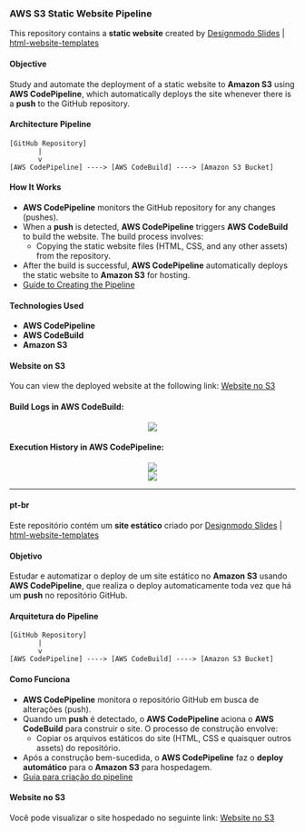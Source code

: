 ### **AWS S3 Static Website Pipeline**

This repository contains a **static website** created by [Designmodo Slides](https://designmodo.com/slides/) | [html-website-templates](https://github.com/designmodo/html-website-templates)

#### **Objective**
Study and automate the deployment of a static website to **Amazon S3** using **AWS CodePipeline**, which automatically deploys the site whenever there is a **push** to the GitHub repository.

#### **Architecture Pipeline**

```plaintext
[GitHub Repository] 
       |
       v
[AWS CodePipeline] ----> [AWS CodeBuild] ----> [Amazon S3 Bucket]
```

#### **How It Works**
- **AWS CodePipeline** monitors the GitHub repository for any changes (pushes).
- When a **push** is detected, **AWS CodePipeline** triggers **AWS CodeBuild** to build the website. The build process involves:
  - Copying the static website files (HTML, CSS, and any other assets) from the repository.
- After the build is successful, **AWS CodePipeline** automatically deploys the static website to **Amazon S3** for hosting.
- [Guide to Creating the Pipeline](setting-up-pipeline.md)

#### **Technologies Used**
- **AWS CodePipeline**
- **AWS CodeBuild**
- **Amazon S3**

#### **Website on S3**

You can view the deployed website at the following link:
[Website no S3](http://joaonolasco.s3-website-us-east-1.amazonaws.com/)

#### Build Logs in **AWS CodeBuild:**

<div align="center">
    <img src="https://github.com/user-attachments/assets/c1b47469-7609-4795-a0f4-9eed3d116e59" />
</div>

#### Execution History in **AWS CodePipeline:**

<div align="center">
    <img src="https://github.com/user-attachments/assets/bc05746a-9dbc-475b-a697-ee8ed601f7e1" />
</div>

<div align="center">
    <img src="https://github.com/user-attachments/assets/ac686ea6-f09b-4b24-8fce-6be69209c226" />
</div>

---
#### pt-br

Este repositório contém um **site estático** criado por [Designmodo Slides](https://designmodo.com/slides/) | [html-website-templates](https://github.com/designmodo/html-website-templates)

#### **Objetivo**
Estudar e automatizar o deploy de um site estático no **Amazon S3** usando **AWS CodePipeline**, que realiza o deploy automaticamente toda vez que há um **push** no repositório GitHub.

#### **Arquitetura do Pipeline**

```plaintext
[GitHub Repository] 
       |
       v
[AWS CodePipeline] ----> [AWS CodeBuild] ----> [Amazon S3 Bucket]
```

#### **Como Funciona**
- **AWS CodePipeline** monitora o repositório GitHub em busca de alterações (push).
- Quando um **push** é detectado, o **AWS CodePipeline** aciona o **AWS CodeBuild** para construir o site. O processo de construção envolve:
  - Copiar os arquivos estáticos do site (HTML, CSS e quaisquer outros assets) do repositório.
- Após a construção bem-sucedida, o **AWS CodePipeline** faz o **deploy automático** para o **Amazon S3** para hospedagem.
- [Guia para criação do pipeline](configurando-pipeline.md)

#### **Website no S3**

Você pode visualizar o site hospedado no seguinte link:
[Website no S3](http://joaonolasco.s3-website-us-east-1.amazonaws.com/)
